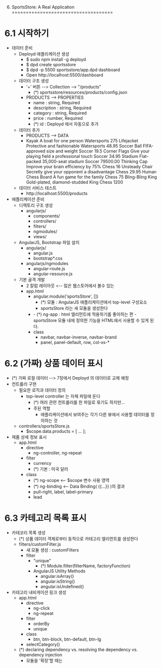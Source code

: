 6. SportsStore: A Real Application
====================================

# 6.1 시작하기
- 데이터 준비
    - Deployd 애플리케이션 생성
        - $ sudo npm install -g deployd
        - $ dpd create sportsstore
        - $ dpd -p 5500 sportsstore/app.dpd dashboard
        - Open http://localhost:5500/dashboard
    - 데이터 구조 생성
        - '+' 버튼 --> Collection --> "/products"
            - (*) sportsstore/resources/products/config.json
        - PRODUCTS --> PROPERTIES
            - name : string, Required
            - description : string, Required
            - category : string, Required
            - price : number, Required
            - (*) id : Deployd 에서 자동으로 추가
    - 데이터 추가
        - PRODUCTS --> DATA
        - Kayak                 A boat for one person                           Watersports     275
          Lifejacket            Protective and fashionable                      Watersports     48.95
          Soccer Ball           FIFA-approved size and weight                   Soccer          19.5
          Corner Flags          Give your playing field a professional touch    Soccer          34.95
          Stadium               Flat-packed 35,000-seat stadium                 Soccer          79500.00
          Thinking Cap          Improve your brain efficiency by 75%            Chess           16
          Unsteady Chair        Secretly give your opponent a disadvantage      Chess           29.95
          Human Chess Board     A fun game for the family                       Chess           75
          Bling-Bling King      Gold-plated, diamond-studded King               Chess           1200
    - 데이터 서비스 테스트
        - http://localhost:5500/products
- 애플리케이션 준비
    - 디렉토리 구조 생성
        - angularjs/
            - components/
            - controllers/
            - filters/
            - ngmodules/
            - views/
    - AngularJS, Bootstrap 파일 설치
        - angularjs/
            - angular.js
            - bootstrap*.css
        - angularjs/ngmodules
            - angular-route.js
            - angular-resource.js
    - 기본 골격 개발
        - 2 칼럼 레이아웃 <-- 많은 웹스토어에서 볼수 있는
        - app.html
            - angular.module('sportsStore', [])
                - (*) 모듈 : AngularJS 애플리케이션에서 top-level 구성요소
                - sportsStore 라는 새 모듈을 생성한다
            - <html ng-app="sportsStore">
                - (*) ng-app : html 엘리먼트에 적용하기를 좋아하는 편
                - sportsStore 모듈 내에 정의한 기능을 HTML에서 사용할 수 있게 된다.
            - class
                - navbar, navbar-inverse, navbar-brand 
                - panel, panel-default, row, col-xs-*

# 6.2 (가짜) 상품 데이터 표시
- (*) 가짜 로컬 데이터 --> 7장에서 Deployd 의 데이터로 교체 예정
- 컨트롤러 구현
    - 필요한 로직과 데이터 정의
        - top-level controller 는 자체 파일에 둔다
            - (*) 여러 관련 컨트롤러를 한 파일로 묶기도 하지만...
            - 주된 역할
                - 애플리케이션에서 보여주는 각기 다른 뷰에서 사용할 데이터를 정의하는 것 
    - controllers/sportsStore.js
        - $scope.data.products = [ ... ];
- 제품 상세 정보 표시
    - app.html
        - directive
            - ng-controller, ng-repeat
        - filter
            - currency
            - (*) 기본 : 미국 달러 
        - class
            - (*) ng-scope <-- $scope 변수 사용 영역
            - (*) ng-binding <-- Data Binding( {{...}} )의 결과
            - pull-right, label, label-primary
            - lead

# 6.3 카테고리 목록 표시
- 카테코리 목록 생성
    - (*) 상품 데이터 객체로부터 동적으로 카테고리 엘리먼트를 생성한다
    - filters/customFilter.js
        - 새 모듈 생성 : customFilters
        - filter
            - "unique"
                - (*) Module.filter(filterName, factoryFunction)
            - AngularJS Utility Methods
                - angular.isArray()
                - angular.isString()
                - angular.isUndefined()
- 카테고리 내비게이션 링크 생성
    - app.html
        - directive
            - ng-click
            - ng-repeat
        - filter
            - orderBy
            - unique
        - class
            - btn, btn-block, btn-default, btn-lg
        - selectCategory()
    - (*) declaring dependency vs. resolving the dependency vs. dependency injection
        - 모듈을 '확장'할 때는 <script> 선언 순서가 중요하지만
        - 새 모듈을 '정의'하거나 의존성을 선언할 때는 순서가 중요하지 않다
- 카테고리 선택
    - (*) AngularJS에서는 스코프 내에 존재하지 않는 동작/데이터값에 접근할 때 아무런 에러를 발생시키지 않는다
        - 이는 나중에 다른 곳에서 해당 동작/데이터값이 정의될 수도 있다는 가정을 기반으로 하기 때문이다
    - 컨트롤러 정의
        - controllers/productListControllers.js
    - 컨트롤러의 적용 및 상품 필터링
        - 뷰에 컨트롤러를 바인딩
            - <div class="panel panel-default row" ng-controller="productListCtrl">
                - <-- "controller scope inheritance" 활용 가능
                - 컨트롤러의 기능 스코프를 컨트롤러를 사용하는 일부 뷰로 제한 가능하다
- 선택 카테고리 강조
    - (*) Module 객체에서 정의하는 메서드가 Module 객체를 반환 --> "fluent API" 라고 한다
    - btn-primary : 선택적으로 적용
    - Module.constant() --> 상수명을 의존성으로 선언
    - ng-class
- 페이지 기능 추가
    - 컨트롤러 업데이트
        - productListCtrl
            - selectedPage
            - productListPageCount
            - selectPage()
            - getPageClass()
    - 필터 구현
        - filter : range, pageCount
        - built-in filter
            - $filter('limitTo')
        - Utility Methods
            - angular.isNumber()
            - Math.ceil()
    - 뷰 업데이트
        - class
            - pull-right, btn-group
        - $index
